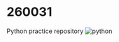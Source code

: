 # 260031
Python practice repository
![python](https://github.com/arc-arnob/256131/blob/main/images/python%20programming.gif)
